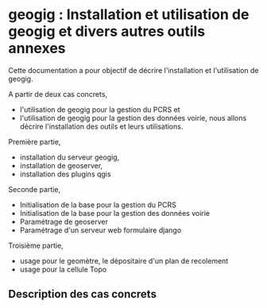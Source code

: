 

# geogig : Installation et utilisation de geogig et divers autres outils annexes

Cette documentation a pour objectif de décrire l'installation et l'utilisation
de geogig.

A partir de deux cas concrets,
  - l'utilisation de geogig pour la gestion du PCRS et
  - l'utilisation de geogig pour la gestion des données voirie,
nous allons décrire l'installation des outils et leurs utilisations.

Première partie,
  - installation du serveur geogig,
  - installation de geoserver,
  - installation des plugins qgis

Seconde partie,
  - Initialisation de la base pour la gestion du PCRS
  - Initialisation de la base pour la gestion des données voirie
  - Paramétrage de geoserver
  - Paramétrage d'un serveur web formulaire django

Troisième partie,
  - usage pour le geomètre, le dépositaire d'un plan de recolement
  - usage pour la cellule Topo


## Description des cas concrets
